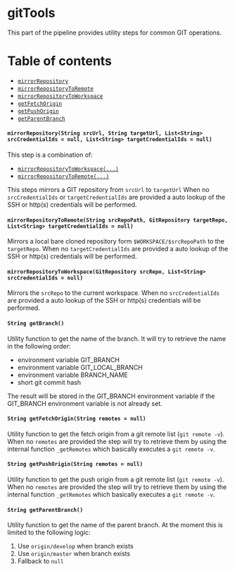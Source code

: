 # gitTools

This part of the pipeline provides utility steps for common GIT operations.

# Table of contents
* [`mirrorRepository`](#mirrorrepositorystring-srcurl-string-targeturl-liststring-srccredentialids--null-liststring-targetcredentialids--null)
* [`mirrorRepositoryToRemote`](#mirrorrepositorytoremotestring-srcrepopath-gitrepository-targetrepo-liststring-targetcredentialids--null)
* [`mirrorRepositoryToWorkspace`](#mirrorrepositorytoworkspacegitrepository-srcrepo-liststring-srccredentialids--null)
* [`getFetchOrigin`](#string-getfetchoriginstring-remotes--null)
* [`getPushOrigin`](#string-getpushoriginstring-remotes--null)
* [`getParentBranch`](#string-getparentbranch)

#### `mirrorRepository(String srcUrl, String targetUrl, List<String> srcCredentialIds = null, List<String> targetCredentialIds = null)`

This step is a combination of:
* [`mirrorRepositoryToWorkspace(...)`](#mirrorrepositorytoworkspacegitrepository-srcrepo-liststring-srccredentialids--null)
* [`mirrorRepositoryToRemote(...)`](#mirrorrepositorytoremotestring-srcrepopath-gitrepository-targetrepo-liststring-targetcredentialids--null)

This steps mirrors a GIT repository from `srcUrl` to `targetUrl` When no
`srcCredentialIds` or `targetCredentialIds` are provided a auto lookup
of the SSH or http(s) credentials will be performed.

#### `mirrorRepositoryToRemote(String srcRepoPath, GitRepository targetRepo, List<String> targetCredentialIds = null)`

Mirrors a local bare cloned repository form `$WORKSPACE/$srcRepoPath` to
the `targetRepo`. When no `targetCredentialIds` are provided a auto
lookup of the SSH or http(s) credentials will be performed.

#### `mirrorRepositoryToWorkspace(GitRepository srcRepo, List<String> srcCredentialIds = null)`

Mirrors the `srcRepo` to the current workspace.
When no `srcCredentialIds` are provided a auto lookup of the SSH or http(s) credentials will be performed.

#### `String getBranch()`

Utility function to get the name of the branch. It will try to retrieve
the name in the following order:
* environment variable GIT_BRANCH
* environment variable GIT_LOCAL_BRANCH
* environment variable BRANCH_NAME
* short git commit hash

The result will be stored in the GIT_BRANCH environment variable if the
GIT_BRANCH environment variable is not already set.

#### `String getFetchOrigin(String remotes = null)`

Utility function to get the fetch origin from a git remote list (`git
remote -v`). When no `remotes` are provided the step will try to
retrieve them by using the internal function `_getRemotes` which
basically executes a `git remote -v`.

#### `String getPushOrigin(String remotes = null)`

Utility function to get the push origin from a git remote list (`git
remote -v`). When no `remotes` are provided the step will try to
retrieve them by using the internal function `_getRemotes` which
basically executes a `git remote -v`.

#### `String getParentBranch()`

Utility function to get the name of the parent branch. At the moment
this is limited to the following logic:

1.   Use `origin/develop` when branch exists
2.   Use `origin/master` when branch exists
3.   Fallback to `null`
